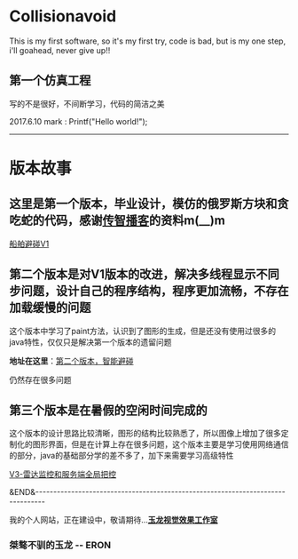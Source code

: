 # Collisionavoid
This is my first software, so it's my first try, code is bad, but is my one step, i'll goahead, never give up!!
## 第一个仿真工程
写的不是很好，不间断学习，代码的简洁之美

2017.6.10 mark : Printf("Hello world!");

---

# 版本故事

## 这里是第一个版本，毕业设计，模仿的俄罗斯方块和贪吃蛇的代码，感谢[传智播客](http://www.itcast.cn/)的资料m(__)m
[船舶避碰V1](https://github.com/NAVERON/Collisionavoid)

## 第二个版本是对V1版本的改进，解决多线程显示不同步问题，设计自己的程序结构，程序更加流畅，不存在加载缓慢的问题

这个版本中学习了paint方法，认识到了图形的生成，但是还没有使用过很多的java特性，仅仅只是解决第一个版本的遗留问题

**地址在这里**：[第二个版本，智能避碰](https://github.com/NAVERON/SmartAvoidingCollision)

仍然存在很多问题

## 第三个版本是在暑假的空闲时间完成的

这个版本的设计思路比较清晰，图形的结构比较熟悉了，所以图像上增加了很多定制化的图形界面，但是在计算上存在很多问题，这个版本主要是学习使用网络通信的部分，java的基础部分学的差不多了，加下来需要学习高级特性

[V3-雷达监控和服务端全局把控](https://github.com/NAVERON/RadarNavigation)

&END&--------------------------------------------------------------------------------

我的个人网站，正在建设中，敬请期待...[**玉龙视觉效果工作室**](https://naveron.github.io/)

### 桀骜不驯的玉龙 -- ERON
